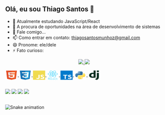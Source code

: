 ## Olá, eu sou Thiago Santos 👋

- 🔭 Atualmente estudando JavaScript/React
- 🌱 A procura de oportunidades na área de desenvolvimento de sistemas
- 💬 Fale comigo...
- 📫 Como entrar em contato: thiagosantosmunhoz@gmail.com
- 😄 Pronome: ele/dele
- ⚡ Fato curioso: 

<div align="center">
  <a href="https://github.com/ThiagooSantoss">
  <img height="180em" src="https://github-readme-stats.vercel.app/api?username=ThiagooSantoss&show_icons=true&theme=dracula&include_all_commits=true&count_private=false"/>
  <img height="180em" src="https://github-readme-stats.vercel.app/api/top-langs/?username=ThiagooSantoss&layout=compact&langs_count=7&theme=dracula"/>
</div>

<div style="display: inline_block"><br>
  <img align="center" alt="ThiagooSantoss-HTML" height="30" width="40" src="https://raw.githubusercontent.com/devicons/devicon/master/icons/html5/html5-original.svg">
  <img align="center" alt="ThiagooSantoss-CSS" height="30" width="40" src="https://raw.githubusercontent.com/devicons/devicon/master/icons/css3/css3-original.svg">
  <img align="center" alt="ThiagooSantoss-Js" height="30" width="40" src="https://raw.githubusercontent.com/devicons/devicon/master/icons/javascript/javascript-plain.svg">
  <img align="center" alt="ThiagooSantoss-Js" height="30" width="40" src="https://raw.githubusercontent.com/devicons/devicon/master/icons/react/react-original-wordmark.svg">
  <img align="center" alt="ThiagooSantoss-Ts" height="30" width="40" src="https://raw.githubusercontent.com/devicons/devicon/master/icons/typescript/typescript-plain.svg">
  <img align="center" alt="ThiagooSantoss-Python" height="30" width="40" src="https://raw.githubusercontent.com/devicons/devicon/master/icons/python/python-original.svg">
  <img align="center" alt="ThiagooSantoss-Django" height="30" width="40" src="https://raw.githubusercontent.com/devicons/devicon/master/icons/django/django-plain.svg">
  
 
</div>
  
  ##
  
<div> 
 
  <a href="https://www.instagram.com/thiagopino21989/" target="_blank"><img src="https://img.shields.io/badge/-Instagram-%23E4405F?style=for-the-badge&logo=instagram&logoColor=white" target="_blank"></a>
  <a href="https://discord.com/channels/821364094878613524/935906121858818059" target="_blank"><img src="https://img.shields.io/badge/Discord-7289DA?style=for-the-badge&logo=discord&logoColor=white" target="_blank"></a> 
  <a href="mailto:triagosantosmunhoz@gmail.com"><img src="https://img.shields.io/badge/-Gmail-%23333?style=for-the-badge&logo=gmail&logoColor=white" target="_blank"></a>
  <a href="https://www.linkedin.com/in/thiago-santos-ab4915122/" target="_blank"><img src="https://img.shields.io/badge/-LinkedIn-%230077B5?style=for-the-badge&logo=linkedin&logoColor=white" target="_blank"></a> 

</div>

<br clear="both">

<img src="https://raw.githubusercontent.com/ThiagooSantoss/ThiagooSantoss/output/snake.svg" alt="Snake animation" />
